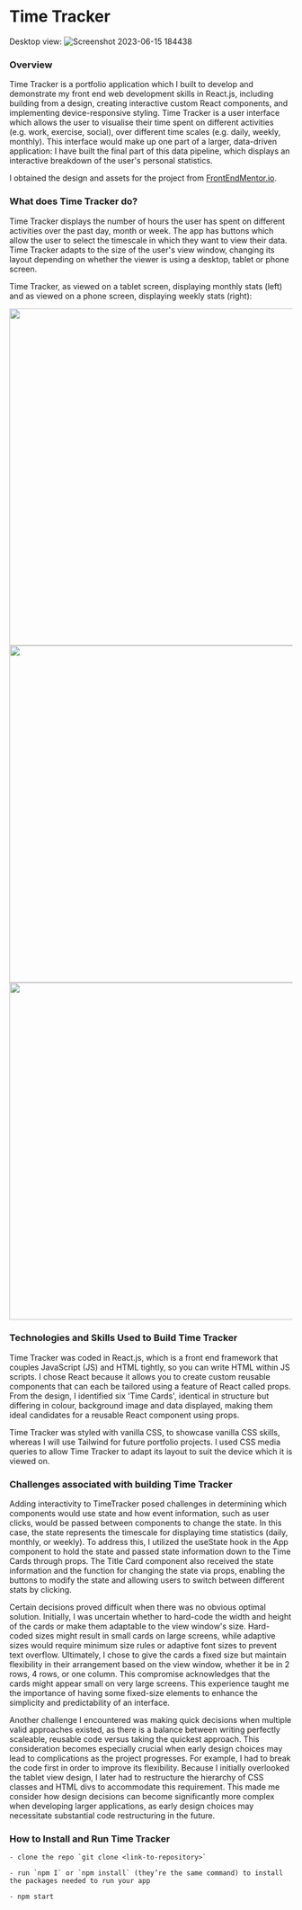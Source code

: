 # Time Tracker
Desktop view:
![Screenshot 2023-06-15 184438](https://github.com/TamsinHuggins/time-tracker-react/assets/32196191/32652160-0732-4ba0-a882-7ef4e0d56c36)

### Overview

Time Tracker is a portfolio application which I built to develop and demonstrate my front end web development skills in React.js, including building from a design, creating interactive custom React components, and implementing device-responsive styling. Time Tracker is a user interface which allows the user to visualise their time spent on different activities (e.g. work, exercise, social), over different time scales (e.g. daily, weekly, monthly). This interface would make up one part of a larger, data-driven application: I have built the final part of this data pipeline, which displays an interactive breakdown of the user's personal statistics.

I obtained the design and assets for the project from [FrontEndMentor.io](https://www.frontendmentor.io/challenges/time-tracking-dashboard-UIQ7167Jw).


### What does Time Tracker do?
Time Tracker displays the number of hours the user has spent on different activities over the past day, month or week. The app has buttons which allow the user to select the timescale in which they want to view their data. Time Tracker adapts to the size of the user's view window, changing its layout depending on whether the viewer is using a desktop, tablet or phone screen.

Time Tracker, as viewed on a tablet screen, displaying monthly stats (left) and as viewed on a phone screen, displaying weekly stats (right):

<img src=https://github.com/TamsinHuggins/time-tracker-react/assets/32196191/b25115cf-a831-4be4-bea6-fbb85ad1c8b7) height="600"> <img src=
https://github.com/TamsinHuggins/time-tracker-react/assets/32196191/3e4cfee7-9704-4801-b535-5e1b2277b88f height="600"> <img src=https://github.com/TamsinHuggins/time-tracker-react/assets/32196191/7fb72c2f-0e21-4e06-8e55-14f0c055b4d5 height="600">


### Technologies and Skills Used to Build Time Tracker

Time Tracker was coded in React.js, which is a front end framework that couples JavaScript (JS) and HTML tightly, so you can write HTML within JS scripts. I chose React because it allows you to create custom reusable components that can each be tailored using a feature of React called props. From the design, I identified six 'Time Cards', identical in structure but differing in colour, background image and data displayed, making them ideal candidates for a reusable React component using props.

Time Tracker was styled with vanilla CSS, to showcase vanilla CSS skills, whereas I will use Tailwind for future portfolio projects. I used CSS media queries to allow Time Tracker to adapt its layout to suit the device which it is viewed on.

### Challenges associated with building Time Tracker

Adding interactivity to TimeTracker posed challenges in determining which components would use state and how event information, such as user clicks, would be passed between components to change the state. In this case, the state represents the timescale for displaying time statistics (daily, monthly, or weekly). To address this, I utilized the useState hook in the App component to hold the state and passed state information down to the Time Cards through props. The Title Card component also received the state information and the function for changing the state via props, enabling the buttons to modify the state and allowing users to switch between different stats by clicking.

Certain decisions proved difficult when there was no obvious optimal solution. Initially, I was uncertain whether to hard-code the width and height of the cards or make them adaptable to the view window's size. Hard-coded sizes might result in small cards on large screens, while adaptive sizes would require minimum size rules or adaptive font sizes to prevent text overflow. Ultimately, I chose to give the cards a fixed size but maintain flexibility in their arrangement based on the view window, whether it be in 2 rows, 4 rows, or one column. This compromise acknowledges that the cards might appear small on very large screens. This experience taught me the importance of having some fixed-size elements to enhance the simplicity and predictability of an interface.

Another challenge I encountered was making quick decisions when multiple valid approaches existed, as there is a balance between writing perfectly scaleable, reusable code versus taking the quickest approach. This consideration becomes especially crucial when early design choices may lead to complications as the project progresses. For example, I had to break the code first in order to improve its flexibility. Because I initially overlooked the tablet view design, I later had to restructure the hierarchy of CSS classes and HTML divs to accommodate this requirement. This made me consider how design decisions can become significantly more complex when developing larger applications, as early design choices may necessitate substantial code restructuring in the future.


### How to Install and Run Time Tracker

	- clone the repo `git clone <link-to-repository>`

	- run `npm I` or `npm install` (they’re the same command) to install the packages needed to run your app

	- npm start

